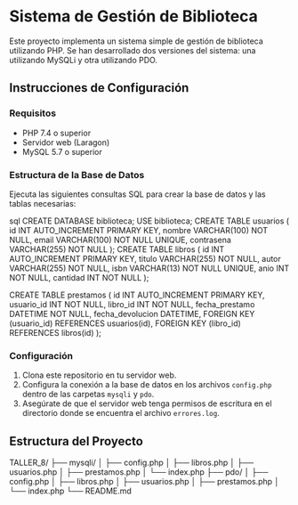 # Sistema de Gestión de Biblioteca

Este proyecto implementa un sistema simple de gestión de biblioteca utilizando PHP. Se han desarrollado dos versiones del sistema: una utilizando MySQLi y otra utilizando PDO.

## Instrucciones de Configuración

### Requisitos

- PHP 7.4 o superior
- Servidor web (Laragon)
- MySQL 5.7 o superior

### Estructura de la Base de Datos

Ejecuta las siguientes consultas SQL para crear la base de datos y las tablas necesarias:

sql
CREATE DATABASE biblioteca;
USE biblioteca;
CREATE TABLE usuarios (
id INT AUTO_INCREMENT PRIMARY KEY,
nombre VARCHAR(100) NOT NULL,
email VARCHAR(100) NOT NULL UNIQUE,
contrasena VARCHAR(255) NOT NULL
);
CREATE TABLE libros (
id INT AUTO_INCREMENT PRIMARY KEY,
titulo VARCHAR(255) NOT NULL,
autor VARCHAR(255) NOT NULL,
isbn VARCHAR(13) NOT NULL UNIQUE,
anio INT NOT NULL,
cantidad INT NOT NULL
);

CREATE TABLE prestamos (
id INT AUTO_INCREMENT PRIMARY KEY,
usuario_id INT NOT NULL,
libro_id INT NOT NULL,
fecha_prestamo DATETIME NOT NULL,
fecha_devolucion DATETIME,
FOREIGN KEY (usuario_id) REFERENCES usuarios(id),
FOREIGN KEY (libro_id) REFERENCES libros(id)
);


### Configuración

1. Clona este repositorio en tu servidor web.
2. Configura la conexión a la base de datos en los archivos `config.php` dentro de las carpetas `mysqli` y `pdo`.
3. Asegúrate de que el servidor web tenga permisos de escritura en el directorio donde se encuentra el archivo `errores.log`.

## Estructura del Proyecto
TALLER_8/
├── mysqli/
│ ├── config.php
│ ├── libros.php
│ ├── usuarios.php
│ ├── prestamos.php
│ └── index.php
├── pdo/
│ ├── config.php
│ ├── libros.php
│ ├── usuarios.php
│ ├── prestamos.php
│ └── index.php
└── README.md